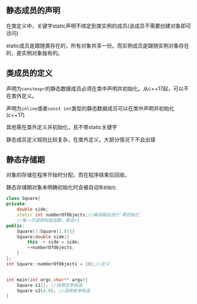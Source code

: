 ## 静态成员的声明
在类定义中，关键字static声明不绑定到类实例的成员(该成员不需要创建对象即可访问)

static成员是跟随类存在的，所有对象共享一份。而实例成员是跟随实例对象存在的，是实例对象独有的。

## 类成员的定义
声明为`constexpr`的静态数据成员必须在类中声明并初始化。从c++17起，可以不在类外定义。

声明为`inline`或者`const int`类型的静态数据成员可以在类中声明并初始化(c++17)

其他需在类外定义并初始化，且不带static关键字

静态成员定义规则比较复杂，在类外定义，大部分情况下不会出错

## 静态存储期
对象的存储在程序开始时分配，而在程序结束后回收。

静态存储期对象未明确初始化时会被自动`零初始化`
``` cpp
class Square{
private:
    double side;
    static int numberOfObjects;//编译器会进行`零初始化`
    //每一次调用构造函数，都会+1
public:
    Square():Square(1.0){}
    Square(double side){
        this -> side = side;
        ++numberOfObjects;
    }
};
int Square::numberOfObjects = {0};//定义


int main(int argc,char** argv){
    Square s1{}; //调用无参构造
    Square s2{4.0}; //调用有参构造
}